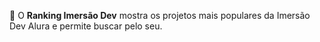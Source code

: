 🎈 O **Ranking Imersão Dev** mostra os projetos mais populares da Imersão Dev Alura e permite buscar pelo seu.
